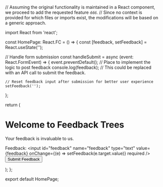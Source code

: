 
// Assuming the original functionality is maintained in a React component, we proceed to add the requested feature `ddd`.
// Since no context is provided for which files or imports exist, the modifications will be based on a generic approach.

import React from 'react';

const HomePage: React.FC = () => {
  const [feedback, setFeedback] = React.useState('');

  // Handle form submission
  const handleSubmit = async (event: React.FormEvent) => {
    event.preventDefault();
    // Place to implement the logic to post feedback
    console.log(feedback); // This could be replaced with an API call to submit the feedback.

    // Reset feedback input after submission for better user experience
    setFeedback('');
  };

  return (
    <div>
      <h1>Welcome to Feedback Trees</h1>
      <p>Your feedback is invaluable to us.</p>
      <form onSubmit={handleSubmit}>
        <label htmlFor="feedback">Feedback:</label>
        <input
          id="feedback"
          name="feedback"
          type="text"
          value={feedback}
          onChange={(e) => setFeedback(e.target.value)}
          required
        />
        <button type="submit">Submit Feedback</button>
      </form>
    </div>
  );
};

export default HomePage;
